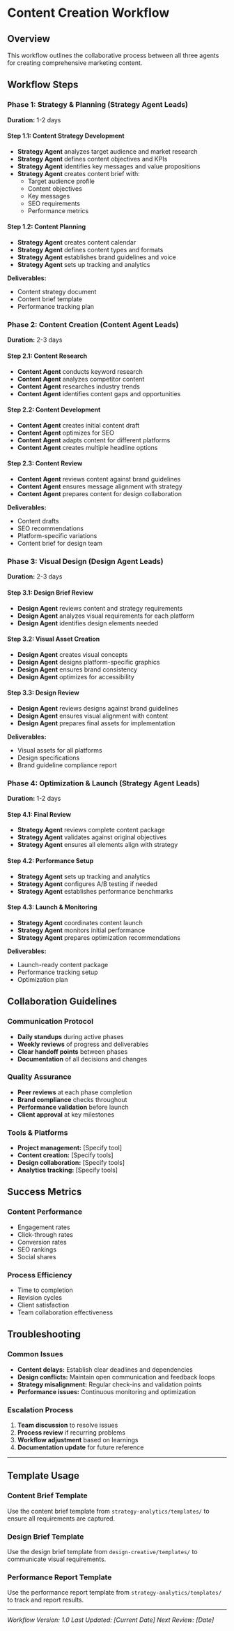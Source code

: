# Content Creation Workflow

## Overview
This workflow outlines the collaborative process between all three agents for creating comprehensive marketing content.

## Workflow Steps

### Phase 1: Strategy & Planning (Strategy Agent Leads)
**Duration:** 1-2 days

#### Step 1.1: Content Strategy Development
- **Strategy Agent** analyzes target audience and market research
- **Strategy Agent** defines content objectives and KPIs
- **Strategy Agent** identifies key messages and value propositions
- **Strategy Agent** creates content brief with:
  - Target audience profile
  - Content objectives
  - Key messages
  - SEO requirements
  - Performance metrics

#### Step 1.2: Content Planning
- **Strategy Agent** creates content calendar
- **Strategy Agent** defines content types and formats
- **Strategy Agent** establishes brand guidelines and voice
- **Strategy Agent** sets up tracking and analytics

**Deliverables:**
- Content strategy document
- Content brief template
- Performance tracking plan

### Phase 2: Content Creation (Content Agent Leads)
**Duration:** 2-3 days

#### Step 2.1: Content Research
- **Content Agent** conducts keyword research
- **Content Agent** analyzes competitor content
- **Content Agent** researches industry trends
- **Content Agent** identifies content gaps and opportunities

#### Step 2.2: Content Development
- **Content Agent** creates initial content draft
- **Content Agent** optimizes for SEO
- **Content Agent** adapts content for different platforms
- **Content Agent** creates multiple headline options

#### Step 2.3: Content Review
- **Content Agent** reviews content against brand guidelines
- **Content Agent** ensures message alignment with strategy
- **Content Agent** prepares content for design collaboration

**Deliverables:**
- Content drafts
- SEO recommendations
- Platform-specific variations
- Content brief for design team

### Phase 3: Visual Design (Design Agent Leads)
**Duration:** 2-3 days

#### Step 3.1: Design Brief Review
- **Design Agent** reviews content and strategy requirements
- **Design Agent** analyzes visual requirements for each platform
- **Design Agent** identifies design elements needed

#### Step 3.2: Visual Asset Creation
- **Design Agent** creates visual concepts
- **Design Agent** designs platform-specific graphics
- **Design Agent** ensures brand consistency
- **Design Agent** optimizes for accessibility

#### Step 3.3: Design Review
- **Design Agent** reviews designs against brand guidelines
- **Design Agent** ensures visual alignment with content
- **Design Agent** prepares final assets for implementation

**Deliverables:**
- Visual assets for all platforms
- Design specifications
- Brand guideline compliance report

### Phase 4: Optimization & Launch (Strategy Agent Leads)
**Duration:** 1-2 days

#### Step 4.1: Final Review
- **Strategy Agent** reviews complete content package
- **Strategy Agent** validates against original objectives
- **Strategy Agent** ensures all elements align with strategy

#### Step 4.2: Performance Setup
- **Strategy Agent** sets up tracking and analytics
- **Strategy Agent** configures A/B testing if needed
- **Strategy Agent** establishes performance benchmarks

#### Step 4.3: Launch & Monitoring
- **Strategy Agent** coordinates content launch
- **Strategy Agent** monitors initial performance
- **Strategy Agent** prepares optimization recommendations

**Deliverables:**
- Launch-ready content package
- Performance tracking setup
- Optimization plan

## Collaboration Guidelines

### Communication Protocol
- **Daily standups** during active phases
- **Weekly reviews** of progress and deliverables
- **Clear handoff points** between phases
- **Documentation** of all decisions and changes

### Quality Assurance
- **Peer reviews** at each phase completion
- **Brand compliance** checks throughout
- **Performance validation** before launch
- **Client approval** at key milestones

### Tools & Platforms
- **Project management:** [Specify tool]
- **Content creation:** [Specify tools]
- **Design collaboration:** [Specify tools]
- **Analytics tracking:** [Specify tools]

## Success Metrics

### Content Performance
- Engagement rates
- Click-through rates
- Conversion rates
- SEO rankings
- Social shares

### Process Efficiency
- Time to completion
- Revision cycles
- Client satisfaction
- Team collaboration effectiveness

## Troubleshooting

### Common Issues
- **Content delays:** Establish clear deadlines and dependencies
- **Design conflicts:** Maintain open communication and feedback loops
- **Strategy misalignment:** Regular check-ins and validation points
- **Performance issues:** Continuous monitoring and optimization

### Escalation Process
1. **Team discussion** to resolve issues
2. **Process review** if recurring problems
3. **Workflow adjustment** based on learnings
4. **Documentation update** for future reference

---

## Template Usage

### Content Brief Template
Use the content brief template from `strategy-analytics/templates/` to ensure all requirements are captured.

### Design Brief Template
Use the design brief template from `design-creative/templates/` to communicate visual requirements.

### Performance Report Template
Use the performance report template from `strategy-analytics/templates/` to track and report results.

---

*Workflow Version: 1.0*
*Last Updated: [Current Date]*
*Next Review: [Date]*
